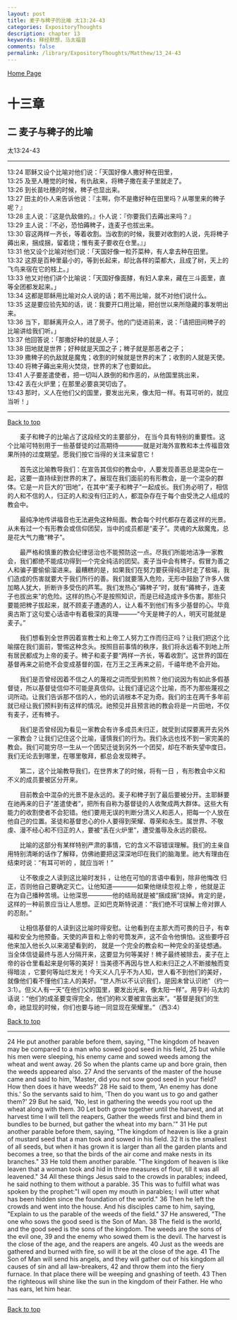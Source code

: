 ```yaml
---
layout: post
title: 麦子与稗子的比喻 太13:24-43
categories: ExpositoryThoughts
description: chapter 13
keywords: 释经默想，马太福音
comments: false
permalink: /library/ExpositoryThoughts/Matthew/13_24-43
---
```

[ Home Page ]({{site.baseurl}}/index) <br>

<a name="0"></a>
# 十三章 

## 二 麦子与稗子的比喻

太13:24-43

***

13:24 耶稣又设个比喻对他们说：「天国好像人撒好种在田里，<br>
13:25 及至人睡觉的时候，有仇敌来，将稗子撒在麦子里就走了。<br>
13:26 到长苗吐穗的时候，稗子也显出来。<br>
13:27 田主的仆人来告诉他说：『主啊，你不是撒好种在田里吗？从哪里来的稗子呢？』<br>
13:28 主人说：『这是仇敌做的。』仆人说：『你要我们去薅出来吗？』<br>
13:29 主人说：『不必，恐怕薅稗子，连麦子也拔出来。<br>
13:30 容这两样一齐长，等着收割。当收割的时候，我要对收割的人说，先将稗子薅出来，捆成捆，留着烧；惟有麦子要收在仓里。』」<br>
13:31 他又设个比喻对他们说：「天国好像一粒芥菜种，有人拿去种在田里。<br>
13:32 这原是百种里最小的，等到长起来，却比各样的菜都大，且成了树，天上的飞鸟来宿在它的枝上。」<br>
13:33 他又对他们讲个比喻说：「天国好像面酵，有妇人拿来，藏在三斗面里，直等全团都发起来。」<br>
13:34 这都是耶稣用比喻对众人说的话；若不用比喻，就不对他们说什么。<br>
13:35 这是要应验先知的话，说：我要开口用比喻，把创世以来所隐藏的事发明出来。<br>
13:36 当下，耶稣离开众人，进了房子。他的门徒进前来，说：「请把田间稗子的比喻讲给我们听。」<br>
13:37 他回答说：「那撒好种的就是人子；<br>
13:38 田地就是世界；好种就是天国之子；稗子就是那恶者之子；<br>
13:39 撒稗子的仇敌就是魔鬼；收割的时候就是世界的末了；收割的人就是天使。<br>
13:40 将稗子薅出来用火焚烧，世界的末了也要如此。<br>
13:41 人子要差遣使者，把一切叫人跌倒的和作恶的，从他国里挑出来，<br>
13:42 丢在火炉里；在那里必要哀哭切齿了。<br>
13:43 那时，义人在他们父的国里，要发出光来，像太阳一样。有耳可听的，就应当听！」<br>

***

[Back to top](#0)

&emsp;&emsp;麦子和稗子的比喻占了这段经文的主要部分， 在当今具有特别的重要性。这个比喻可特别用于一些基督徒的过高期待————就是对海外宣教和本土传福音效果所持的过度期望。愿我们按它当得的关注来留意它！

&emsp;&emsp;首先这比喻教导我们：在宣告其信仰的教会中，人要发现善恶总是混杂在一起，这要一直持续到世界的末了。展现在我们面前的有形教会，是一个混杂的群体。它是一片巨大的“田地”，在其中“麦子和稗子”一起成长。我们务必明了，相信的人和不信的人，归正的人和没有归正的人，都混杂存在于每个由受洗之人组成的教会中。

&emsp;&emsp;最纯净地传讲福音也无法避免这种局面。教会每个时代都存在着这样的光景。从未有过一个有形教会或信仰团契，当中的成员都是“麦子”。灵魂的大敌魔鬼，总是花大气力撒“稗子”。

&emsp;&emsp;最严格和慎重的教会纪律惩治也不能预防这一点。尽我们所能地洁净一家教会，我们都绝不能成功得到一个完全纯洁的团契。麦子当中会有稗子。假冒为善之人和骗子要偷偷溜进来。最糟糕的是，如果我们在努力要获得纯洁时走了极端，我们造成的伤害就要大于我们所行的善。我们就要落入危险，无形中鼓励了许多人做加略人犹大，折断许多受伤的芦苇。我们发热心“薅稗子”时，就有“薅稗子，连麦子也拔出来”的危险。这样的热心不是按照知识，而是已经造成许多伤害。那些只要能把稗子拔起来，就不顾麦子遭遇的人，让人看不到他们有多少基督的心。毕竟奥古斯丁这句爱心话语中有着极深的真理———“今天是稗子的人，明天可能就是麦子。”

&emsp;&emsp;我们想看到全世界因着宣教士和上帝工人努力工作而归正吗？让我们把这个比喻摆在我们面前，警惕这种念头。按照目前事情的秩序，我们将永远看不到地上所有居民都成为上帝的麦子。稗子和麦子要“两样一齐长，等着收割”。这世界的国在基督再来之前绝不会变成基督的国，在万王之王再来之前，千禧年绝不会开始。

&emsp;&emsp;我们是否曾经因着不信之人的蔑视之词而受到煎熬？他们说因为有如此多假基督徒，所以基督徒信仰不可能是真信仰。让我们谨记这个比喻，而不为那些蔑视之词所动。让我们告诉那不信的人，他的讥诮根本不足为奇。我们的主在两千多年前就已经让我们预料到有这样的情况。祂预见并且预言祂的教会将是一片田地，不仅有麦子，还有稗子。

&emsp;&emsp;我们是否曾经因为看见一家教会有许多成员未归正，就受到试探要离开去另外一家教会？让我们记住这个比喻，谨慎我们的行为。我们永远也找不到一家完美的教会。我们可能穷尽一生从一个团契迁徙到另外一个团契，却在不断失望中度日。我们无论去到哪里，在哪里敬拜，都总会发现稗子。

&emsp;&emsp;第二，这个比喻教导我们，在世界末了的时候，将有一日 ，有形教会中义和不义的成员要被区分开来。

&emsp;&emsp;目前教会中混杂的光景不是永远的。麦子和稗子到了最后要被分开。主耶稣要在祂再来的日子“差遣使者”，把所有自称为基督徒的人收聚成两大群体。这些大有能力的收割使者不会犯错。他们要用无误的判断分清义人和恶人，把每一个人放在他自己的位置。圣徒和基督忠心的仆人要得到荣耀、尊荣和永生。属世界、不敬虔、漫不经心和不归正的人，要被“丢在火炉里”，遭受羞辱及永远的藐视。

&emsp;&emsp;比喻的这部分有某样特别严肃的事情，它的含义不容错误理解。我们的主亲自用特别清晰的话作了解释，仿佛祂要把这深深地印在我们的脑海里。祂大有理由在结束时说：“有耳可听的 ，就应当听！”

&emsp;&emsp;让不敬虔之人读到这比喻时发抖 ，让他在可怕的言语中看到，除非他悔改
归正，否则他自己要确定灭亡。让他知道————如果他继续忽视上帝 ，他就是正在为自己播种苦境。让他深思————他的结局就是被“捆成捆”烧掉。肯定的是，这样的一种前景应当让人思想。正如巴克斯特说道：“我们绝不可误解上帝对罪人的忍耐。”

&emsp;&emsp;让相信基督的人读到这比喻时得安慰。让他看到在主那大而可畏的日子，有幸福和安全为他预备。天使的声音和上帝的号筒发声，这不会令他惧怕。这些要呼召他来加入他长久以来渴望看到的， 就是一个完全的教会和一种完全的圣徒想通。当全体信徒最终与恶人分隔开来，这要显为何等美好！稗子最终被除去，麦子在上帝的谷仓里看起来是何等的美好！当美德不再因与世人和未归正之人不断接触而变得暗淡 ，它要何等灿烂发光！今天义人几乎不为人知，世人看不到他们的美好，就像他们看不懂他们主人的美好。“世人所以不认识我们，是因未曾认识祂”（约一3:1）。但义人有一天“在他们父的国里，要发出光来，像太阳一样”。用亨利·马太的话说：“他们的成圣要变得完全，他们的称义要被宣告出来”。“基督是我们的生命，祂显现的时候，你们也要与祂一同显现在荣耀里。”（西3:4）

[Back to top](#0)

***

24 He put another parable before them, saying, "The kingdom of heaven may be compared to a man who sowed good seed in his field, 25 but while his men were sleeping, his enemy came and sowed weeds among the wheat and went away. 26 So when the plants came up and bore grain, then the weeds appeared also. 27 And the servants of the master of the house came and said to him, 'Master, did you not sow good seed in your field? How then does it have weeds?' 28 He said to them, 'An enemy has done this.' So the servants said to him, 'Then do you want us to go and gather them?' 29 But he said, 'No, lest in gathering the weeds you root up the wheat along with them. 30 Let both grow together until the harvest, and at harvest time I will tell the reapers, Gather the weeds first and bind them in bundles to be burned, but gather the wheat into my barn.'" 31 He put another parable before them, saying, "The kingdom of heaven is like a grain of mustard seed that a man took and sowed in his field. 32 It is the smallest of all seeds, but when it has grown it is larger than all the garden plants and becomes a tree, so that the birds of the air come and make nests in its branches." 33 He told them another parable. "The kingdom of heaven is like leaven that a woman took and hid in three measures of flour, till it was all leavened." 34 All these things Jesus said to the crowds in parables; indeed, he said nothing to them without a parable. 35 This was to fulfill what was spoken by the prophet:"I will open my mouth in parables; I will utter what has been hidden since the foundation of the world." 36 Then he left the crowds and went into the house. And his disciples came to him, saying, "Explain to us the parable of the weeds of the field." 37 He answered, "The one who sows the good seed is the Son of Man. 38 The field is the world, and the good seed is the sons of the kingdom. The weeds are the sons of the evil one, 39 and the enemy who sowed them is the devil. The harvest is the close of the age, and the reapers are angels. 40 Just as the weeds are gathered and burned with fire, so will it be at the close of the age. 41 The Son of Man will send his angels, and they will gather out of his kingdom all causes of sin and all law-breakers, 42 and throw them into the fiery furnace. In that place there will be weeping and gnashing of teeth. 43 Then the righteous will shine like the sun in the kingdom of their Father. He who has ears, let him hear.

***

[Back to top](#0)
